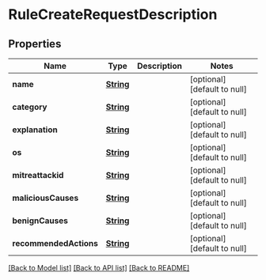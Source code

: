 # RuleCreateRequestDescription
## Properties

Name | Type | Description | Notes
------------ | ------------- | ------------- | -------------
**name** | [**String**](string.md) |  | [optional] [default to null]
**category** | [**String**](string.md) |  | [optional] [default to null]
**explanation** | [**String**](string.md) |  | [optional] [default to null]
**os** | [**String**](string.md) |  | [optional] [default to null]
**mitreattackid** | [**String**](string.md) |  | [optional] [default to null]
**maliciousCauses** | [**String**](string.md) |  | [optional] [default to null]
**benignCauses** | [**String**](string.md) |  | [optional] [default to null]
**recommendedActions** | [**String**](string.md) |  | [optional] [default to null]

[[Back to Model list]](../README.md#documentation-for-models) [[Back to API list]](../README.md#documentation-for-api-endpoints) [[Back to README]](../README.md)

